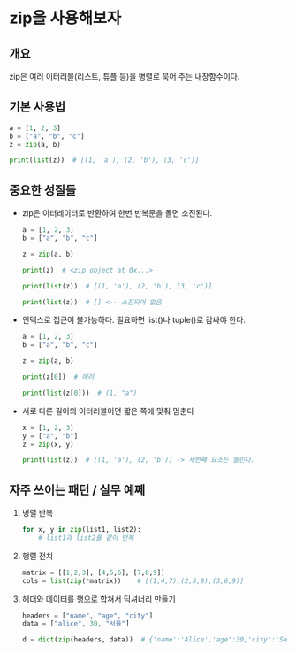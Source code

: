 # zip을 사용해보자

## 개요

zip은 여러 이터러블(리스트, 튜플 등)을 병렬로 묵어 주는 내장함수이다.

## 기본 사용법

```python
a = [1, 2, 3]
b = ["a", "b", "c"]
z = zip(a, b)

print(list(z))  # [(1, 'a'), (2, 'b'), (3, 'c')]
```

## 중요한 성질들

- zip은 이터레이터로 반환하여 한번 반복문을 돌면 소진된다.

    ```python
    a = [1, 2, 3]
    b = ["a", "b", "c"]

    z = zip(a, b)

    print(z)  # <zip object at 0x...>

    print(list(z))  # [(1, 'a'), (2, 'b'), (3, 'c')]

    print(list(z))  # [] <-- 소진되어 없음

    ```

- 인덱스로 접근이 불가능하다. 필요하면 list()나 tuple()로 감싸야 한다.

    ```python
    a = [1, 2, 3]
    b = ["a", "b", "c"]

    z = zip(a, b)

    print(z[0])  # 에러 

    print(list(z[0]))  # (1, "a")
    ```

- 서로 다른 길이의 이터러블이면 짧은 쪽에 맞춰 멈춘다

    ```python
    x = [1, 2, 3]
    y = ["a", "b"]
    z = zip(x, y)

    print(list(z))  # [(1, 'a'), (2, 'b')] -> 세번째 요소는 짤린다.
    ```

## 자주 쓰이는 패턴 / 실무 예쩨

1. 병렬 반복

    ```python
    for x, y in zip(list1, list2):
        # list1과 list2를 같이 반복
    ```

2. 행렬 전치

    ```python
    matrix = [[1,2,3], [4,5,6], [7,8,9]]
    cols = list(zip(*matrix))    # [(1,4,7),(2,5,8),(3,6,9)]
    ```

3. 헤더와 데이터를 행으로 합쳐서 딕셔너리 만들기

    ```python
    headers = ["name", "age", "city"]
    data = ["alice", 30, "서울"]

    d = dict(zip(headers, data))  # {'name':'Alice','age':30,'city':'Seoul'}
    ```

